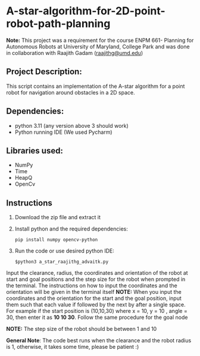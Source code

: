 # A-star-algorithm-for-2D-point-robot-path-planning
**Note:** This project was a requirement for the course ENPM 661- Planning for Autonomous Robots at University of Maryland, College Park and was done in collaboration with Raajith Gadam (raajithg@umd.edu)

## Project Description:
This script contains an implementation of the A-star algorithm for a point robot for navigation around obstacles in a 2D space.

## Dependencies:

* python 3.11 (any version above 3 should work)
* Python running IDE (We used Pycharm)

## Libraries used:
* NumPy
* Time
* HeapQ
* OpenCv

## Instructions 
1. Download the zip file and extract it
	
2. Install python and the required dependencies: 

	`pip install numpy opencv-python`
	
3. Run the code or use desired python IDE:

	`$python3 a_star_raajithg_advaitk.py`

Input the clearance, radius, the coordinates and orientation of the robot at start and goal positions and the step size for the robot when  prompted in the terminal.
The instructions on how to input the coordinates and the orientation will be given in the terminal itself
**NOTE:** When you input the coordinates and the orientation for the start and the goal position, input them such that each value if followed by the next by after a single space. For example if the start position is (10,10,30) where x = 10, y = 10 , angle = 30, then enter it as **10 10 30**. Follow the same procedure for the goal node

**NOTE:** The step size of the robot should be between 1 and 10

**General Note**: The code best runs when the clearance and the robot radius is 1, otherwise, it takes some time, please be patient :)


